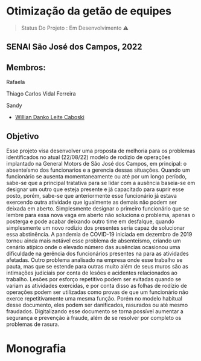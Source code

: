 # Otimização da getão de equipes

> Status Do Projeto : Em Desenvolvimento ⚠️

## SENAI São José dos Campos, 2022

## Membros:

Rafaela

Thiago Carlos Vidal Ferreira

Sandy

- [Willian Danko Leite Caboski](https://github.com/DankoCaboski)

## Objetivo
Esse projeto visa desenvolver uma proposta de melhoria para os problemas identificados no atual (22/08/22) modelo de rodízio de operações implantado na General Motors de São José dos Campos, em principal: o absenteísmo dos funcionarios e a gerencia dessas situações.
Quando um funcionário se ausenta momentaneamente ou até por um longo período, sabe-se que a principal tratativa para se lidar com a ausência baseia-se em designar um outro que esteja presente e já capacitado para suprir esse posto, porém, sabe-se que anteriormente esse funcionário já estava exercendo outra atividade que igualmente as demais não podem ser deixada em aberto. 
Simplesmente designar o primeiro funcionário que se lembre para essa nova vaga em aberto não soluciona o problema, apenas o posterga e pode acabar deixando outro time em desfalque, quando simplesmente um novo rodízio dos presentes seria capaz de solucionar essa abstinência.
A pandemia de COVID-19 iniciada em dezembro de 2019 tornou ainda mais notável esse problema de absenteísmo, criando um cenário atípico onde o elevado número das ausências ocasionou uma dificuldade na gerência dos funcionários presentes na para as atividades afetadas.
Outro problema analisado na empresa onde esse trabalho se pauta, mas que se estende para outras muito além de seus muros são as intimações judiciais por conta de lesões e acidentes relacionados ao trabalho. Lesões por esforço repetitivo podem ser evitadas quando se variam as atividades exercidas, e por conta disso as folhas de rodízio de operações podem ser utilizadas como provas de que um funcionário não exerce repetitivamente uma mesma função. Porém no modelo habitual desse documento, eles podem ser danificados, rasurados ou até mesmo fraudados. Digitalizando esse documento se torna possível aumentar a segurança e prevenção à fraude, além de se resolver por completo os problemas de rasura.

# Monografia
